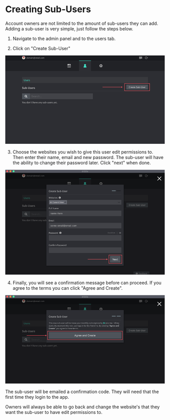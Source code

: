 # Creating Sub-Users

Account owners are not limited to the amount of sub-users they can add. Adding a sub-user is very simple, just follow the steps below.

1.  Navigate to the admin panel and to the users tab.

2.  Click on "Create Sub-User"

![Adding user step 2](./adding-user-step-1.png)

3.  Choose the websites you wish to give this user edit permissions to. Then enter their name, email and new password. The sub-user will have the ability to change their password later. Click "next" when done.

![Adding user step 3](./adding-user-step-2.png)

4.  Finally, you will see a confirmation message before can proceed. If you agree to the terms you can click "Agree and Create".

![Adding user step 4](./adding-user-step-3.png)

The sub-user will be emailed a confirmation code. They will need that the first time they login to the app.

Owners will always be able to go back and change the website's that they want the sub-user to have edit permissions to.
